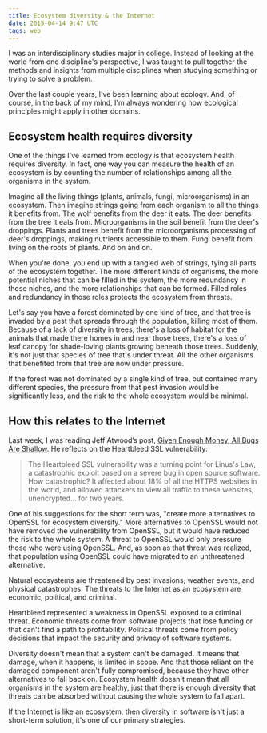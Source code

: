 ```yaml
---
title: Ecosystem diversity & the Internet
date: 2015-04-14 9:47 UTC
tags: web
---
```


I was an interdisciplinary studies major in college. Instead of looking at the world from one discipline's perspective, I was taught to pull together the methods and insights from multiple disciplines when studying something or trying to solve a problem.

Over the last couple years, I've been learning about ecology. And, of course, in the back of my mind, I'm always wondering how ecological principles might apply in other domains.

## Ecosystem health requires diversity

One of the things I've learned from ecology is that ecosystem health requires diversity. In fact, one way you can measure the health of an ecosystem is by counting the number of relationships among all the organisms in the system.

Imagine all the living things (plants, animals, fungi, microorganisms) in an ecosystem. Then imagine strings going from each organism to all the things it benefits from. The wolf benefits from the deer it eats. The deer benefits from the tree it eats from. Microorganisms in the soil benefit from the deer's droppings. Plants and trees benefit from the microorganisms processing of deer's droppings, making nutrients accessible to them. Fungi benefit from living on the roots of plants. And on and on.

When you're done, you end up with a tangled web of strings, tying all parts of the ecosystem together. The more different kinds of organisms, the more potential niches that can be filled in the system, the more redundancy in those niches, and the more relationships that can be formed. Filled roles and redundancy in those roles protects the ecosystem from threats.

Let's say you have a forest dominated by one kind of tree, and that tree is invaded by a pest that spreads through the population, killing most of them. Because of a lack of diversity in trees, there's a loss of habitat for the animals that made there homes in and near those trees, there's a loss of leaf canopy for shade-loving plants growing beneath those trees. Suddenly, it's not just that species of tree that's under threat. All the other organisms that benefited from that tree are now under pressure.

If the forest was not dominated by a single kind of tree, but contained many different species, the pressure from that pest invasion would be significantly less, and the risk to the whole ecosystem would be minimal.

## How this relates to the Internet

Last week, I was reading Jeff Atwood’s post, [Given Enough Money, All Bugs Are Shallow](http://blog.codinghorror.com/given-enough-money-all-bugs-are-shallow/). He reflects on the Heartbleed SSL vulnerability:
> The Heartbleed SSL vulnerability was a turning point for Linus's Law, a catastrophic exploit based on a severe bug in open source software. How catastrophic? It affected about 18% of all the HTTPS websites in the world, and allowed attackers to view all traffic to these websites, unencrypted... for two years.

One of his suggestions for the short term was, "create more alternatives to OpenSSL for ecosystem diversity." More alternatives to OpenSSL would not have removed the vulnerability from OpenSSL, but it would have reduced the risk to the whole system. A threat to OpenSSL would only pressure those who were using OpenSSL. And, as soon as that threat was realized, that population using OpenSSL could have migrated to an unthreatened alternative.

Natural ecosystems are threatened by pest invasions, weather events, and physical catastrophes. The threats to the Internet as an ecosystem are economic, political, and criminal.

Heartbleed represented a weakness in OpenSSL exposed to a criminal threat. Economic threats come from software projects that lose funding or that can't find a path to profitability. Political threats come from policy decisions that impact the security and privacy of software systems.

Diversity doesn't mean that a system can't be damaged. It means that damage, when it happens, is limited in scope. And that those reliant on the damaged component aren't fully compromised, because they have other alternatives to fall back on. Ecosystem health doesn't mean that all organisms in the system are healthy, just that there is enough diversity that threats can be absorbed without causing the whole system to fall apart.

If the Internet is like an ecosystem, then diversity in software isn't just a short-term solution, it's one of our primary strategies.
